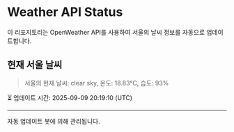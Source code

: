 
# Weather API Status

이 리포지토리는 OpenWeather API를 사용하여 서울의 날씨 정보를 자동으로 업데이트합니다.

## 현재 서울 날씨
> 서울의 현재 날씨: clear sky, 온도: 18.83°C, 습도: 93%

⏳ 업데이트 시간: 2025-09-09 20:19:10 (UTC)

---
자동 업데이트 봇에 의해 관리됩니다.
